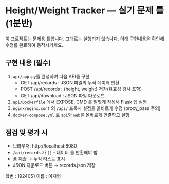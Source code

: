# Height/Weight Tracker — 실기 문제 틀 (1분반)

이 프로젝트는 문제용 틀입니다. 그대로는 실행되지 않습니다.
아래 구현내용을 확인해 수정를 완료하여 동작시키세요.

## 구현 내용 (필수)
1) `api/app.py`를 완성하여 다음 API를 구현
   - GET  /api/records   : JSON 파일의 누적 데이터 반환
   - POST /api/records   : {height, weight} 저장(유효성 검사 포함)
   - GET  /api/download  : JSON 파일 다운로드
2) `api/Dockerfile` 에서 EXPOSE, CMD 를 알맞게 작성해 Flask 앱 실행
3) `nginx/nginx.conf` 의 `/api/` 프록시 설정을 올바르게 수정 (proxy_pass 주의)
4) `docker-compose.yml` 로 `api`와 `web`을 올바르게 연결하고 실행

## 점검 및 평가 시
- 브라우저: http://localhost:8080
- `/api/records` 가 `[]` - 데이터 를 반환해야 함
- 폼 제출 → 누적 리스트 표시
- JSON 다운로드 버튼 → records.json 저장

학번 : 1924051
이름 : 이지형